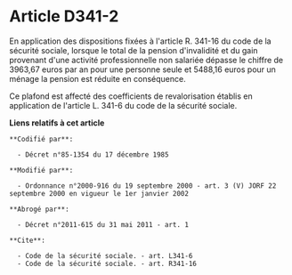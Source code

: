 # Article D341-2

En application des dispositions fixées à l'article R. 341-16 du code de la sécurité sociale, lorsque le total de la pension
d'invalidité et du gain provenant d'une activité professionnelle non salariée dépasse le chiffre de 3963,67 euros par an pour
une personne seule et 5488,16 euros pour un ménage la pension est réduite en conséquence.

Ce plafond est affecté des coefficients de revalorisation établis en application de l'article L. 341-6 du code de la sécurité
sociale.

**Liens relatifs à cet article**

	**Codifié par**:

	  - Décret n°85-1354 du 17 décembre 1985

	**Modifié par**:

	  - Ordonnance n°2000-916 du 19 septembre 2000 - art. 3 (V) JORF 22 septembre 2000 en vigueur le 1er janvier 2002

	**Abrogé par**:

	  - Décret n°2011-615 du 31 mai 2011 - art. 1

	**Cite**:

	  - Code de la sécurité sociale. - art. L341-6
	  - Code de la sécurité sociale. - art. R341-16
